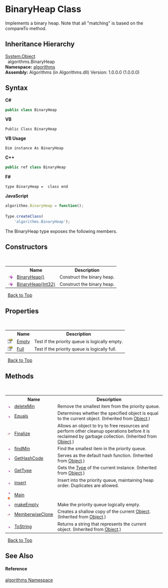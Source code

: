 # BinaryHeap Class
 

Implements a binary heap. Note that all "matching" is based on the compareTo method.


## Inheritance Hierarchy
<a href="http://msdn2.microsoft.com/en-us/library/e5kfa45b" target="_blank">System.Object</a><br />&nbsp;&nbsp;algorithms.BinaryHeap<br />
**Namespace:**&nbsp;<a href="82f88b43-fdc9-bc99-9558-75fce96d448f">algorithms</a><br />**Assembly:**&nbsp;Algorithms (in Algorithms.dll) Version: 1.0.0.0 (1.0.0.0)

## Syntax

**C#**<br />
``` C#
public class BinaryHeap
```

**VB**<br />
``` VB
Public Class BinaryHeap
```

**VB Usage**<br />
``` VB Usage
Dim instance As BinaryHeap
```

**C++**<br />
``` C++
public ref class BinaryHeap
```

**F#**<br />
``` F#
type BinaryHeap =  class end
```

**JavaScript**<br />
``` JavaScript
algorithms.BinaryHeap = function();

Type.createClass(
	'algorithms.BinaryHeap');
```

The BinaryHeap type exposes the following members.


## Constructors
&nbsp;<table><tr><th></th><th>Name</th><th>Description</th></tr><tr><td>![Public method](media/pubmethod.gif "Public method")</td><td><a href="127718c0-e0b4-84b0-b6cd-8695f95462f5">BinaryHeap()</a></td><td>
Construct the binary heap.</td></tr><tr><td>![Public method](media/pubmethod.gif "Public method")</td><td><a href="05a7fd15-0330-78c9-3015-8507f6b040cf">BinaryHeap(Int32)</a></td><td>
Construct the binary heap.</td></tr></table>&nbsp;
<a href="#binaryheap-class">Back to Top</a>

## Properties
&nbsp;<table><tr><th></th><th>Name</th><th>Description</th></tr><tr><td>![Public property](media/pubproperty.gif "Public property")</td><td><a href="1c218f35-e333-a821-51ae-71958882fa50">Empty</a></td><td>
Test if the priority queue is logically empty.</td></tr><tr><td>![Public property](media/pubproperty.gif "Public property")</td><td><a href="50a2cd5f-9631-dd61-b9cc-f94115d135e5">Full</a></td><td>
Test if the priority queue is logically full.</td></tr></table>&nbsp;
<a href="#binaryheap-class">Back to Top</a>

## Methods
&nbsp;<table><tr><th></th><th>Name</th><th>Description</th></tr><tr><td>![Public method](media/pubmethod.gif "Public method")</td><td><a href="1ed86e3f-17ab-5820-4f57-02533aaa9773">deleteMin</a></td><td>
Remove the smallest item from the priority queue.</td></tr><tr><td>![Public method](media/pubmethod.gif "Public method")</td><td><a href="http://msdn2.microsoft.com/en-us/library/bsc2ak47" target="_blank">Equals</a></td><td>
Determines whether the specified object is equal to the current object.
 (Inherited from <a href="http://msdn2.microsoft.com/en-us/library/e5kfa45b" target="_blank">Object</a>.)</td></tr><tr><td>![Protected method](media/protmethod.gif "Protected method")</td><td><a href="http://msdn2.microsoft.com/en-us/library/4k87zsw7" target="_blank">Finalize</a></td><td>
Allows an object to try to free resources and perform other cleanup operations before it is reclaimed by garbage collection.
 (Inherited from <a href="http://msdn2.microsoft.com/en-us/library/e5kfa45b" target="_blank">Object</a>.)</td></tr><tr><td>![Public method](media/pubmethod.gif "Public method")</td><td><a href="ddcf3a65-aee5-6496-7723-4c006c2bb623">findMin</a></td><td>
Find the smallest item in the priority queue.</td></tr><tr><td>![Public method](media/pubmethod.gif "Public method")</td><td><a href="http://msdn2.microsoft.com/en-us/library/zdee4b3y" target="_blank">GetHashCode</a></td><td>
Serves as the default hash function.
 (Inherited from <a href="http://msdn2.microsoft.com/en-us/library/e5kfa45b" target="_blank">Object</a>.)</td></tr><tr><td>![Public method](media/pubmethod.gif "Public method")</td><td><a href="http://msdn2.microsoft.com/en-us/library/dfwy45w9" target="_blank">GetType</a></td><td>
Gets the <a href="http://msdn2.microsoft.com/en-us/library/42892f65" target="_blank">Type</a> of the current instance.
 (Inherited from <a href="http://msdn2.microsoft.com/en-us/library/e5kfa45b" target="_blank">Object</a>.)</td></tr><tr><td>![Public method](media/pubmethod.gif "Public method")</td><td><a href="d90cfb11-46a7-85b9-96f9-6d767d37ec51">insert</a></td><td>
Insert into the priority queue, maintaining heap order. Duplicates are allowed.</td></tr><tr><td>![Public method](media/pubmethod.gif "Public method")![Static member](media/static.gif "Static member")</td><td><a href="67158d40-60b8-dc57-300b-6b1015bcee8e">Main</a></td><td /></tr><tr><td>![Public method](media/pubmethod.gif "Public method")</td><td><a href="c3af0112-b513-2fd5-5ccc-98478dd95165">makeEmpty</a></td><td>
Make the priority queue logically empty.</td></tr><tr><td>![Protected method](media/protmethod.gif "Protected method")</td><td><a href="http://msdn2.microsoft.com/en-us/library/57ctke0a" target="_blank">MemberwiseClone</a></td><td>
Creates a shallow copy of the current <a href="http://msdn2.microsoft.com/en-us/library/e5kfa45b" target="_blank">Object</a>.
 (Inherited from <a href="http://msdn2.microsoft.com/en-us/library/e5kfa45b" target="_blank">Object</a>.)</td></tr><tr><td>![Public method](media/pubmethod.gif "Public method")</td><td><a href="http://msdn2.microsoft.com/en-us/library/7bxwbwt2" target="_blank">ToString</a></td><td>
Returns a string that represents the current object.
 (Inherited from <a href="http://msdn2.microsoft.com/en-us/library/e5kfa45b" target="_blank">Object</a>.)</td></tr></table>&nbsp;
<a href="#binaryheap-class">Back to Top</a>

## See Also


#### Reference
<a href="82f88b43-fdc9-bc99-9558-75fce96d448f">algorithms Namespace</a><br />
